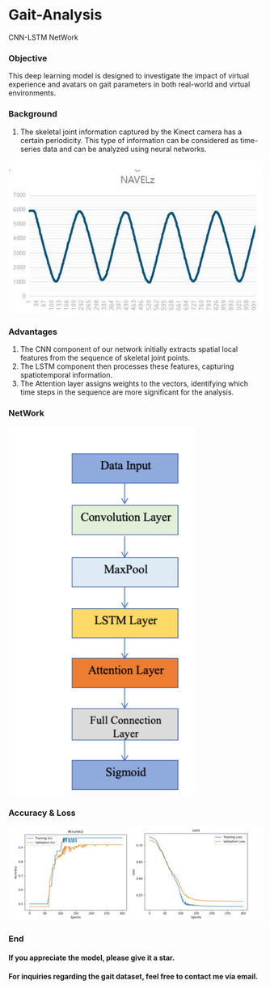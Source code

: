 # Gait-Analysis
CNN-LSTM NetWork 

### Objective

This deep learning model is designed to investigate the impact of virtual experience and avatars on gait parameters in both real-world and virtual environments.


### Background
1. The skeletal joint information captured by the Kinect camera has a certain periodicity. This type of information can be considered as time-series data and can be analyzed using neural networks.
<img src ="https://github.com/KevinZhou6/Gait-Analysis/blob/main/Gait-Analysis/Navel.png">


### Advantages 
1.  The CNN component of our network initially extracts spatial local features from the sequence of skeletal joint points.
2.  The LSTM component then processes these features, capturing spatiotemporal information.
3.  The Attention layer assigns weights to the vectors, identifying which time steps in the sequence are more significant for the analysis.

### NetWork
<img src="https://github.com/KevinZhou6/Gait-Analysis/blob/main/Gait-Analysis/network.png"  />

<br/>

### Accuracy & Loss
<img src ="https://github.com/KevinZhou6/Gait-Analysis/blob/main/Gait-Analysis/loss.png">
<br/>

### End
#### If you appreciate the model, please give it a star.
####  For inquiries regarding the gait dataset, feel free to contact me via email.

